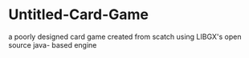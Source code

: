# Untitled-Card-Game
a poorly designed card game created from scatch using LIBGX's open source java- based engine
